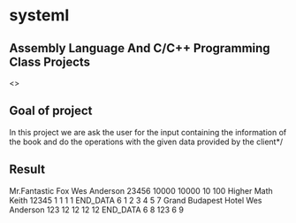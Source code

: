 # systemI
## Assembly Language And C/C++ Programming Class Projects 






<>

## Goal of project
In this project we are ask the user for the input containing the information of the book and do the operations with the given data provided by the client*/

## Result
Mr.Fantastic Fox 
Wes Anderson 
23456
10000
10000
10
100
Higher Math
Keith
12345
1
1
1
1
END_DATA
6
1
2
3
4
5
7
Grand Budapest Hotel
Wes Anderson
123
12
12
12
12
END_DATA
6
8 
123
6
9
